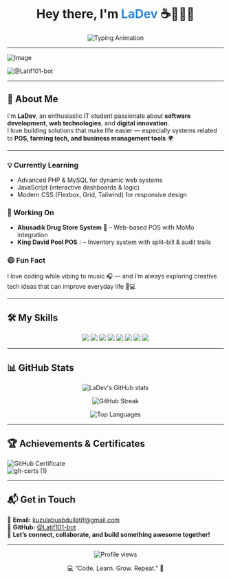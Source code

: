 <!-- Profile Header -->
<h1 align="center">Hey there, I'm <span style="color:#2e86de;">LaDev</span> ☕👨🏽‍💻</h1>

<p align="center">
  <img src="https://readme-typing-svg.herokuapp.com?font=Fira+Code&weight=500&size=22&pause=1000&color=2E86DE&center=true&vCenter=true&width=500&lines=IT+Student+%7C+Web+Developer+%7C+Tech+Explorer;Building+real-world+solutions+through+code;Always+learning+and+innovating!+💡" alt="Typing Animation" />
</p>

---

![Image](https://github.com/user-attachments/assets/86d92266-8679-4acf-a1d3-9da657805a4d)

![@Latif101-bot](https://github.com/user-attachments/assets/dd30a6ad-88e3-470b-b64f-838fedf56cf5)

---

## 🚀 About Me  

I'm **LaDev**, an enthusiastic IT student passionate about **software development**, **web technologies**, and **digital innovation**.  
I love building solutions that make life easier — especially systems related to **POS, farming tech, and business management tools** 🌍  

---

### 💡 Currently Learning  
- Advanced PHP & MySQL for dynamic web systems  
- JavaScript (interactive dashboards & logic)  
- Modern CSS (Flexbox, Grid, Tailwind) for responsive design  

### 🧩 Working On  
- **Abusadik Drug Store System** 🏪 – Web-based POS with MoMo integration  
- **King David Pool POS** 💧 – Inventory system with split-bill & audit trails  

### 😄 Fun Fact  
I love coding while vibing to music 🎧 — and I’m always exploring creative tech ideas that can improve everyday life 🌱💻  

---

## 🛠️ My Skills  

<p align="center">
  <img src="https://img.shields.io/badge/HTML5-E34F26?style=for-the-badge&logo=html5&logoColor=white" />
  <img src="https://img.shields.io/badge/CSS3-1572B6?style=for-the-badge&logo=css3&logoColor=white" />
  <img src="https://img.shields.io/badge/JavaScript-F7DF1E?style=for-the-badge&logo=javascript&logoColor=black" />
  <img src="https://img.shields.io/badge/PHP-777BB4?style=for-the-badge&logo=php&logoColor=white" />
  <img src="https://img.shields.io/badge/MySQL-005C84?style=for-the-badge&logo=mysql&logoColor=white" />
  <img src="https://img.shields.io/badge/Bootstrap-563D7C?style=for-the-badge&logo=bootstrap&logoColor=white" />
  <img src="https://img.shields.io/badge/Git-F05032?style=for-the-badge&logo=git&logoColor=white" />
  <img src="https://img.shields.io/badge/Power%20BI-F2C811?style=for-the-badge&logo=powerbi&logoColor=black" />
</p>

---

## 📊 GitHub Stats  

<p align="center">
  <img src="https://github-readme-stats.vercel.app/api?username=Latif101-bot&show_icons=true&theme=tokyonight" alt="LaDev's GitHub stats" />
</p>

<p align="center">
  <img src="https://github-readme-streak-stats.herokuapp.com/?user=Latif101-bot&theme=tokyonight" alt="GitHub Streak" />
</p>

<p align="center">
  <img src="https://github-readme-stats.vercel.app/api/top-langs/?username=Latif101-bot&layout=compact&theme=tokyonight" alt="Top Languages" />
</p>

---

## 🏆 Achievements & Certificates  

![GitHub Certificate](https://github.com/user-attachments/assets/a9608500-294d-45c4-811b-9e6f98ff5d4a)  
![gh-certs (1)](https://github.com/user-attachments/assets/3f3f02a9-173e-43c3-9c06-341276047633)

---

## 📬 Get in Touch  

📧 **Email:** [kuzulabuabdullatif@gmail.com](mailto:kuzulabuabdullatif@gmail.com)  
🐙 **GitHub:** [@Latif101-bot](https://github.com/Latif101-bot)  
💬 **Let’s connect, collaborate, and build something awesome together!**

---

<p align="center">
  <img src="https://komarev.com/ghpvc/?username=Latif101-bot&label=Profile+Views&color=0e75b6&style=flat" alt="Profile views" />
</p>

<p align="center">💻 “Code. Learn. Grow. Repeat.” 🔁</p>
